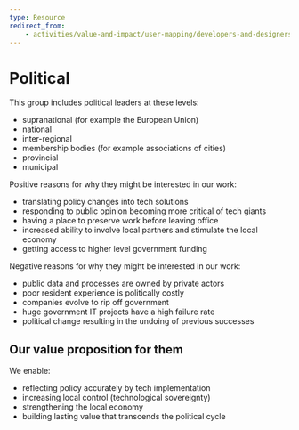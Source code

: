 ```yaml
---
type: Resource
redirect_from:
    - activities/value-and-impact/user-mapping/developers-and-designers.md
---
```


# Political

This group includes political leaders at these levels:

* supranational (for example the European Union)
* national
* inter-regional
* membership bodies (for example associations of cities)
* provincial
* municipal

Positive reasons for why they might be interested in our work:

* translating policy changes into tech solutions
* responding to public opinion becoming more critical of tech giants
* having a place to preserve work before leaving office
* increased ability to involve local partners and stimulate the local economy
* getting access to higher level government funding

Negative reasons for why they might be interested in our work:

* public data and processes are owned by private actors
* poor resident experience is politically costly
* companies evolve to rip off government
* huge government IT projects have a high failure rate
* political change resulting in the undoing of previous successes

## Our value proposition for them

We enable:

* reflecting policy accurately by tech implementation
* increasing local control (technological sovereignty)
* strengthening the local economy
* building lasting value that transcends the political cycle
